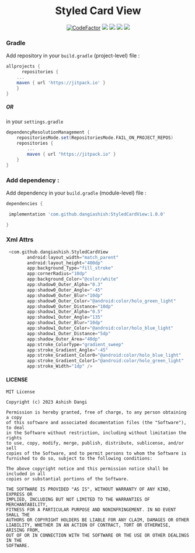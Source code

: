 <p align="center">
<!-- <img src=""/> -->
</p>

<div align = "center">
<h1 align="center"> Styled Card View </h1>
<a href="https://www.codefactor.io/repository/github/dangiashish/styledcardview"><img src="https://www.codefactor.io/repository/github/dangiashish/styledcardview/badge" alt="CodeFactor" /></a>
<a href="https://jitpack.io/#dangiashish/StyledCardview"><img src="https://jitpack.io/v/dangiashish/StyledCardview.svg"/></a>
<a href="(https://developer.android.com/tools/sdkmanager"><img src="https://img.shields.io/badge/android--sdk-24%2B-green"/></a>
<a href="https://www.java.com/"><img src="https://img.shields.io/badge/compatible-java-blue"/></a>
<a href="https://kotlinlang.org/"><img src="https://img.shields.io/badge/compatible-kotlin-blueviolet"/></a>


</div>

### Gradle

Add repository in your `build.gradle` (project-level) file :
```gradle
allprojects {
      repositories {
	...
	maven { url 'https://jitpack.io' }
	}
}
```
##### OR 
in your `settings.gradle`
 
```gradle
dependencyResolutionManagement {
    repositoriesMode.set(RepositoriesMode.FAIL_ON_PROJECT_REPOS)
    repositories {
        ...
        maven { url "https://jitpack.io" }
    }
}
```
### Add dependency :

Add dependency in your `build.gradle` (module-level) file :

```groovy
dependencies {

 implementation 'com.github.dangiashish:StyledCardView:1.0.0'

}
```

### Xml Attrs
```groovy
 <com.github.dangiashish.StyledCardView
        android:layout_width="match_parent"
        android:layout_height="400dp"
        app:background_Type="fill_stroke"
        app:cornerRadius="10dp"
        app:background_Color="@color/white"
        app:shadow0_Outer_Alpha="0.3"
        app:shadow0_Outer_Angle="-45"
        app:shadow0_Outer_Blur="10dp"
        app:shadow0_Outer_Color="@android:color/holo_green_light"
        app:shadow0_Outer_Distance="10dp"
        app:shadow1_Outer_Alpha="0.5"
        app:shadow1_Outer_Angle="135"
        app:shadow1_Outer_Blur="10dp"
        app:shadow1_Outer_Color="@android:color/holo_blue_light"
        app:shadow1_Outer_Distance="5dp"
        app:shadow_Outer_Area="40dp"
        app:stroke_ColorType="gradient_sweep"
        app:stroke_Gradient_Angle="-45"
        app:stroke_Gradient_Color0="@android:color/holo_blue_light"
        app:stroke_Gradient_Color1="@android:color/holo_green_light"
        app:stroke_Width="1dp" />
```

    
#### LICENSE
```
MIT License

Copyright (c) 2023 Ashish Dangi

Permission is hereby granted, free of charge, to any person obtaining a copy
of this software and associated documentation files (the "Software"), to deal
in the Software without restriction, including without limitation the rights
to use, copy, modify, merge, publish, distribute, sublicense, and/or sell
copies of the Software, and to permit persons to whom the Software is
furnished to do so, subject to the following conditions:

The above copyright notice and this permission notice shall be included in all
copies or substantial portions of the Software.

THE SOFTWARE IS PROVIDED "AS IS", WITHOUT WARRANTY OF ANY KIND, EXPRESS OR
IMPLIED, INCLUDING BUT NOT LIMITED TO THE WARRANTIES OF MERCHANTABILITY,
FITNESS FOR A PARTICULAR PURPOSE AND NONINFRINGEMENT. IN NO EVENT SHALL THE
AUTHORS OR COPYRIGHT HOLDERS BE LIABLE FOR ANY CLAIM, DAMAGES OR OTHER
LIABILITY, WHETHER IN AN ACTION OF CONTRACT, TORT OR OTHERWISE, ARISING FROM,
OUT OF OR IN CONNECTION WITH THE SOFTWARE OR THE USE OR OTHER DEALINGS IN THE
SOFTWARE.
```

        
